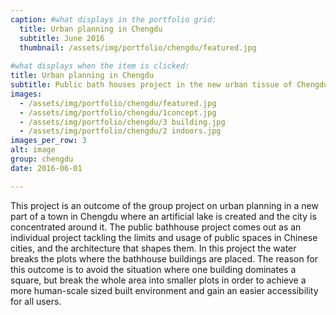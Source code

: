 ```yaml
---
caption: #what displays in the portfolio grid:
  title: Urban planning in Chengdu
  subtitle: June 2016
  thumbnail: /assets/img/portfolio/chengdu/featured.jpg
  
#what displays when the item is clicked:
title: Urban planning in Chengdu
subtitle: Public bath houses project in the new urban tissue of Chengdu
images: 
  - /assets/img/portfolio/chengdu/featured.jpg
  - /assets/img/portfolio/chengdu/1concept.jpg
  - /assets/img/portfolio/chengdu/3 building.jpg
  - /assets/img/portfolio/chengdu/2 indoors.jpg
images_per_row: 3
alt: image 
group: chengdu
date: 2016-06-01

---
```

This project is an outcome of the group project on urban planning in a new part of a town in Chengdu where an artificial lake is created and the city is concentrated around it. The public bathhouse project comes out as an individual project tackling the limits and usage of public spaces in Chinese cities, and the architecture that shapes them. In this project the water breaks the plots where the bathhouse buildings are placed. The reason for this outcome is to avoid the situation where one building dominates a square, but break the whole area into smaller plots in order to achieve a more human-scale sized built environment and gain an easier accessibility for all users. 
